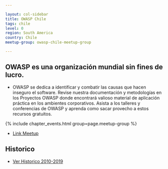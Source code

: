 ```yaml
---

layout: col-sidebar
title: OWASP Chile
tags: chile
level: 0
region: South America
country: Chile
meetup-group: owasp-chile-meetup-group

---
```


## OWASP es una organización mundial sin fines de lucro.

  - OWASP se dedica a identificar y combatir las causas que hacen
    inseguro el software. Revise nuestra documentación y metodologías en
    los Proyectos OWASP donde encontrará valioso material de aplicación
    práctica en los ambientes corporativos. Asista a los talleres y
    conferencias de OWASP y aprenda como sacar provecho a estos recursos
    gratuitos.

{% include chapter_events.html group=page.meetup-group %}

* [Link Meetup](https://www.meetup.com/owasp-chile-meetup-group/ "Link Meetup")

## Historico

+ [Ver Historico 2010-2019](https://wiki.owasp.org/index.php/Chile#tab=Owasp-Chile)
